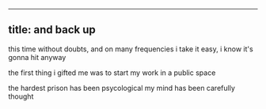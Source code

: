 ----
title: and back up
----

this time without doubts, and on many frequencies
i take it easy, i know it's gonna hit anyway

the first thing i gifted me
was to start my work in a public space

the hardest prison has been psycological
my mind has been carefully thought

